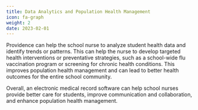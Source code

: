 ```yaml
---
title: Data Analytics and Population Health Management
icon: fa-graph
weight: 2
date: 2023-02-01
---
```


Providence can help the school nurse to analyze student health data and identify trends or patterns. This can help the nurse to develop targeted health interventions or preventative strategies, such as a school-wide flu vaccination program or screening for chronic health conditions. This improves population health management and can lead to better health outcomes for the entire school community.

Overall, an electronic medical record software can help school nurses provide better care for students, improve communication and collaboration, and enhance population health management.
